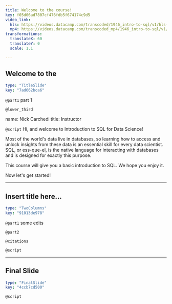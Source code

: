 ```yaml
---
title: Welcome to the course!
key: f05d06ad7807cf476fdb5f674174c9d5
video_link:
  hls: https://videos.datacamp.com/transcoded/1946_intro-to-sql/v1/hls-ch1_1.master.m3u8
  mp4: https://videos.datacamp.com/transcoded_mp4/1946_intro-to-sql/v1/ch1_1.mp4
transformations:
  translateX: 60
  translateY: 0
  scale: 1.1

---
```

## Welcome to the

```yaml
type: "TitleSlide"
key: "7ad662bca6"
```

`@part1`
part 1


`@lower_third`

name: Nick Carchedi
title: Instructor


`@script`
Hi, and welcome to Introduction to SQL for Data Science!

Most of the world's data live in databases, so learning how to access and unlock insights from these data is an essential skill for every data scientist. SQL, or ess-que-el, is the native language for interacting with databases and is designed for exactly this purpose.

This course will give you a basic introduction to SQL. We hope you enjoy it.

Now let's get started!


---
## Insert title here...

```yaml
type: "TwoColumns"
key: "91013de978"
```

`@part1`
some edits


`@part2`



`@citations`



`@script`



---
## Final Slide

```yaml
type: "FinalSlide"
key: "4ccb7cd500"
```

`@script`


